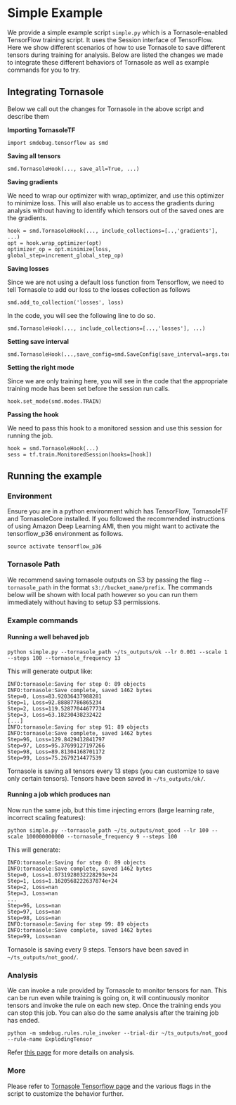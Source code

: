 # Simple Example
We provide a simple example script `simple.py` which is a Tornasole-enabled TensorFlow training script. It uses the Session interface of TensorFlow.
Here we show different scenarios of how to use Tornasole to save different tensors during training for analysis.
Below are listed the changes we made to integrate these different behaviors of Tornasole as well as example commands for you to try.

## Integrating Tornasole
Below we call out the changes for Tornasole in the above script and describe them

**Importing TornasoleTF**
```
import smdebug.tensorflow as smd
```
**Saving all tensors**
```
smd.TornasoleHook(..., save_all=True, ...)
```
**Saving gradients**

We need to wrap our optimizer with wrap_optimizer, and use this optimizer to minimize loss.
This will also enable us to access the gradients during analysis without having to identify which tensors out of the saved ones are the gradients.
```
hook = smd.TornasoleHook(..., include_collections=[..,'gradients'], ...)
opt = hook.wrap_optimizer(opt)
optimizer_op = opt.minimize(loss, global_step=increment_global_step_op)

```
**Saving losses**

Since we are not using a default loss function from Tensorflow,
we need to tell Tornasole to add our loss to the losses collection as follows
```
smd.add_to_collection('losses', loss)
```
In the code, you will see the following line to do so.
```
smd.TornasoleHook(..., include_collections=[...,'losses'], ...)
```

**Setting save interval**
```
smd.TornasoleHook(...,save_config=smd.SaveConfig(save_interval=args.tornasole_frequency)...)
```
**Setting the right mode**

Since we are only training here, you will see in the code that the
appropriate training mode has been set before the session run calls.
```
hook.set_mode(smd.modes.TRAIN)
```
**Passing the hook**

We need to pass this hook to a monitored session and use this session for running the job.
```
hook = smd.TornasoleHook(...)
sess = tf.train.MonitoredSession(hooks=[hook])
```

## Running the example
### Environment
Ensure you are in a python environment which has TensorFlow, TornasoleTF and TornasoleCore installed. If you followed the recommended instructions of using Amazon Deep Learning AMI, then you might want to activate the tensorflow_p36 environment as follows.
```
source activate tensorflow_p36
```
### Tornasole Path
We recommend saving tornasole outputs on S3 by passing the
flag `--tornasole_path` in the format `s3://bucket_name/prefix`.
The commands below will be shown with local path however so you can
run them immediately without having to setup S3 permissions.
### Example commands

#### Running a well behaved job
```
python simple.py --tornasole_path ~/ts_outputs/ok --lr 0.001 --scale 1 --steps 100 --tornasole_frequency 13
```
This will generate output like:
```
INFO:tornasole:Saving for step 0: 89 objects
INFO:tornasole:Save complete, saved 1462 bytes
Step=0, Loss=83.92036437988281
Step=1, Loss=92.88887786865234
Step=2, Loss=119.52877044677734
Step=3, Loss=63.18230438232422
[...]
INFO:tornasole:Saving for step 91: 89 objects
INFO:tornasole:Save complete, saved 1462 bytes
Step=96, Loss=129.8429412841797
Step=97, Loss=95.37699127197266
Step=98, Loss=89.81304168701172
Step=99, Loss=75.2679214477539

```
Tornasole is saving all tensors every 13 steps (you can customize to save only certain tensors).
Tensors have been saved in `~/ts_outputs/ok/`.

#### Running a job which produces nan
Now run the same job, but this time injecting errors (large learning rate, incorrect scaling features):
```
python simple.py --tornasole_path ~/ts_outputs/not_good --lr 100 --scale 100000000000 --tornasole_frequency 9 --steps 100
```
This will generate:
```
INFO:tornasole:Saving for step 0: 89 objects
INFO:tornasole:Save complete, saved 1462 bytes
Step=0, Loss=1.0731928032228293e+24
Step=1, Loss=1.1620568222637874e+24
Step=2, Loss=nan
Step=3, Loss=nan
...
Step=96, Loss=nan
Step=97, Loss=nan
Step=98, Loss=nan
INFO:tornasole:Saving for step 99: 89 objects
INFO:tornasole:Save complete, saved 1462 bytes
Step=99, Loss=nan
```
Tornasole is saving every 9 steps.
Tensors have been saved in `~/ts_outputs/not_good/`.

### Analysis
We can invoke a rule provided by Tornasole to monitor tensors for nan.
This can be run even while training is going on, it will continuously monitor tensors and
invoke the rule on each new step. Once the training ends you can stop this job.
You can also do the same analysis after the training job has ended.
```
python -m smdebug.rules.rule_invoker --trial-dir ~/ts_outputs/not_good --rule-name ExplodingTensor
```
Refer [this page](../../rules/README.md) for more details on analysis.

### More
Please refer to [Tornasole Tensorflow page](../README.md) and the various flags in the script to customize the behavior further.
